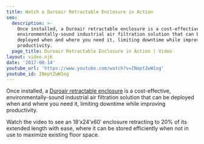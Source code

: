 ```yaml
---
title: Watch a Duroair Retractable Enclosure in Action
seo:
  description: >-
    Once installed, a Duroair retractable enclosure is a cost-effective,
    environmentally-sound industrial air filtration solution that can be
    deployed when and where you need it, limiting downtime while improving
    productivity.
  page_title: Duroair Retractable Enclosure in Action | Video
layout: video.njk
date: '2017-08-14'
youtube_url: 'https://www.youtube.com/watch?v=INeptZwW1og'
youtube_id: INeptZwW1og
---
```

Once installed, a [Duroair retractable enclosure](/products/duroroom) is a cost-effective, environmentally-sound industrial air filtration solution that can be deployed when and where you need it, limiting downtime while improving productivity.

Watch the video to see an 18’x24’x60′ enclosure retracting to 20% of its extended length with ease, where it can be stored efficiently when not in use to maximize existing floor space.
